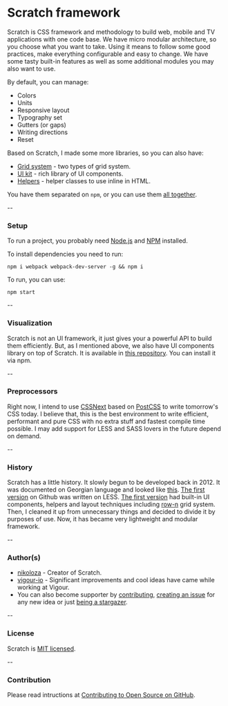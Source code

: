 # Scratch framework
Scratch is CSS framework and methodology to build web, mobile and TV applications with one code base. We have micro modular architecture, so you choose what you want to take. Using it means to follow some good practices, make everything configurable and easy to change. We have some tasty built-in features as well as some additional modules you may also want to use.

By default, you can manage: 
 * Colors
 * Units
 * Responsive layout
 * Typography set
 * Gutters (or gaps)
 * Writing directions
 * Reset

Based on Scratch, I made some more libraries, so you can also have:
 * [Grid system](https://github.com/scratch-css/grid) - two types of grid system.
 * [UI kit](https://github.com/scratch-css/ui) - rich library of UI components.
 * [Helpers](https://github.com/scratch-css/helpers) - helper classes to use inline in HTML.

You have them separated on `npm`, or you can use them [all together](https://github.com/scratch-css/all).

--

### Setup
To run a project, you probably need [Node.js](https://nodejs.org/en/download/) and [NPM](https://docs.npmjs.com/cli/install) installed.

To install dependencies you need to run:

    npm i webpack webpack-dev-server -g && npm i

To run, you can use:

    npm start

--

### Visualization
Scratch is not an UI framework, it just gives your a powerful API to build them efficiently. But, as I mentioned above, we also have UI components library on top of Scratch. It is available in [this repository](https://github.com/scratch-css/ui). You can install it via npm.

--

### Preprocessors
 Right now, I intend to use [CSSNext](http://cssnext.io/) based on [PostCSS](http://postcss.org/) to write tomorrow's CSS today. I believe that, this is the best environment to write efficient, performant and pure CSS with no extra stuff and fastest compile time possible. I may add support for LESS and SASS lovers in the future depend on demand.

--

### History
 Scratch has a little history. It slowly begun to be developed back in 2012. It was documented on Georgian language and looked like [this](https://www.facebook.com/Radius.LLC/photos/a.293699317317685.70946.290079811012969/299426610078289/?type=3&theater). [The first version](https://github.com/nikoloza/scratch) on Github was written on LESS. [The first version](https://github.com/nikoloza/scratch) had built-in UI components, helpers and layout techniques including [row-n](https://github.com/nikoloza/row-n-grid) grid system. Then, I cleaned it up from unnecessary things and decided to divide it by purposes of use. Now, it has became very lightweight and modular framework.

--

### Author(s)
- [nikoloza](https://github.com/nikoloza) - Creator of Scratch.
- [vigour-io](https://github.com/vigour-io) - Significant improvements and cool ideas have came while working at Vigour.
- You can also become supporter by [contributing](#contribution), [creating an issue](https://github.com/scratch-css/scratch/issues) for any new idea or just [being a stargazer](https://github.com/scratch-css/scratch/stargazers).

--

### License
 Scratch is [MIT licensed](LICENSE).

--

### Contribution
 Please read intructions at [Contributing to Open Source on GitHub](https://guides.github.com/activities/contributing-to-open-source/).
